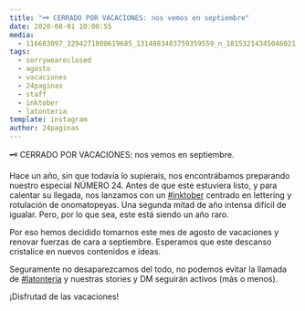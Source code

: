 ```yaml
---
title: "🗝 CERRADO POR VACACIONES: nos vemos en septiembre"
date: 2020-08-01 10:00:55
media: 
  - 116683097_3294271800619685_1314883483759359559_n_18153214345046021.jpg
tags: 
  - sorryweareclosed
  - agosto
  - vacaciones
  - 24paginas
  - staff
  - inktober
  - latonteria
template: instagram
author: 24paginas
---
```


🗝 CERRADO POR VACACIONES: nos vemos en septiembre.


Hace un año, sin que todavía lo supierais, nos encontrábamos preparando nuestro especial NÚMERO 24. Antes de que este estuviera listo, y para calentar su llegada, nos lanzamos con un [#inktober](/tags/inktober) centrado en lettering y rotulación de onomatopeyas. Una segunda mitad de año intensa difícil de igualar. Pero, por lo que sea, este está siendo un año raro.


Por eso hemos decidido tomarnos este mes de agosto de vacaciones y renovar fuerzas de cara a septiembre. Esperamos que este descanso cristalice en nuevos contenidos e ideas.


Seguramente no desaparezcamos del todo, no podemos evitar la llamada de [#latonteria](/tags/latonteria) y nuestras stories y DM seguirán activos (más o menos).


¡Disfrutad de las vacaciones!
